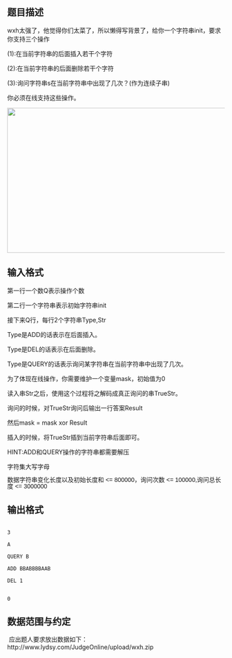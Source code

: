 ## 题目描述

<div>
 wxh太强了，他觉得你们太菜了，所以懒得写背景了，给你一个字符串init，要求你支持三个操作
</div>
<div>
 (1):在当前字符串的后面插入若干个字符
</div>
<div>
 (2):在当前字符串的后面删除若干个字符
</div>
<div>
 (3):询问字符串s在当前字符串中出现了几次？(作为连续子串)
</div>
<div>
 你必须在线支持这些操作。
</div>
<div>
 <img src="https://s2.loli.net/2023/08/15/7OiGT3hVrAWLyck.png" width="730" height="336" alt="">
</div>
<p></p>

## 输入格式

<div>
 第一行一个数Q表示操作个数
</div>
<div>
 第二行一个字符串表示初始字符串init
</div>
<div>
 接下来Q行，每行2个字符串Type,Str 
</div>
<div>
 Type是ADD的话表示在后面插入。
</div>
<div>
 Type是DEL的话表示在后面删除。
</div>
<div>
 Type是QUERY的话表示询问某字符串在当前字符串中出现了几次。
</div>
<div>
 为了体现在线操作，你需要维护一个变量mask，初始值为0
</div>
<div>
 读入串Str之后，使用这个过程将之解码成真正询问的串TrueStr。
</div>
<div>
 询问的时候，对TrueStr询问后输出一行答案Result
</div>
<div>
 然后mask = mask xor Result  
</div>
<div>
 插入的时候，将TrueStr插到当前字符串后面即可。
</div>
<div>
 HINT:ADD和QUERY操作的字符串都需要解压
</div>
<div>
 字符集大写字母
</div>
<div>
 <span style="font-family: Helvetica, 'Microsoft Yahei', verdana; font-size: 14px; line-height: 15.549334526062px;">数据字符串变化长度以及初始长度和 <= 800000，询问次数 <= 100000,询问总长度 <= 3000000</span>
</div>
<p></p>

## 输出格式

<div></div>
<p></p>

```input1
3
A
QUERY B
ADD BBABBBBAAB
DEL 1
```
```output1
0
```
## 数据范围与约定

<p> 应出题人要求放出数据如下：http://www.lydsy.com/JudgeOnline/upload/wxh.zip</p>
<br>
<p></p>

